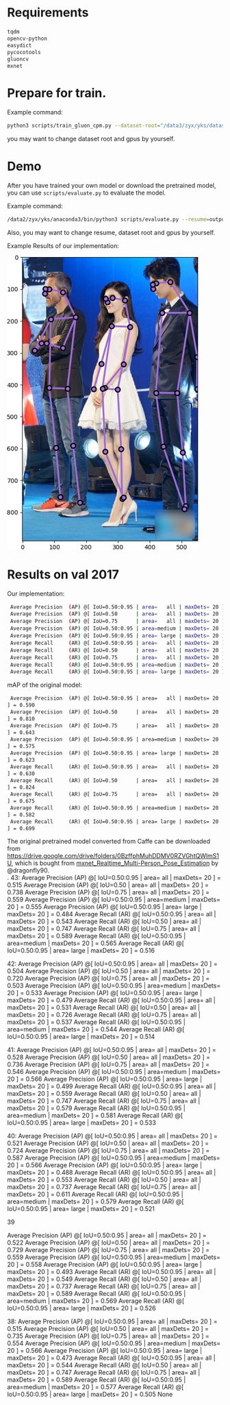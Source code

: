 # Requirements

```
tqdm
opencv-python
easydict
pycocotools
gluoncv
mxnet
```

# Prepare for train.
Example command: 
```bash
python3 scripts/train_gluon_cpm.py --dataset-root="/data3/zyx/yks/dataset/coco2017" --gpus="7,8"
```
you may want to change dataset root and gpus by yourself.


# Demo
After you have trained your own model or download the pretrained model, you can use `scripts/evaluate.py` to evaluate the model.

Example command:
```bash
/data2/zyx/yks/anaconda3/bin/python3 scripts/evaluate.py --resume=output/cpm/resnet50-cpm-resnet-cropped-flipped_rotated-masked-26-0.0.params --dataset-root="/data3/zyx/yks/dataset/coco2017" --gpus="2" --viz
```
Also, you may want to change resume, dataset root and gpus by yourself.

Example Results of our implementation:

![](figures/Figure_1.png)

# Results on val 2017
Our implementation:
```bash
 Average Precision  (AP) @[ IoU=0.50:0.95 | area=   all | maxDets= 20 ] = 0.532
 Average Precision  (AP) @[ IoU=0.50      | area=   all | maxDets= 20 ] = 0.765
 Average Precision  (AP) @[ IoU=0.75      | area=   all | maxDets= 20 ] = 0.569
 Average Precision  (AP) @[ IoU=0.50:0.95 | area=medium | maxDets= 20 ] = 0.515
 Average Precision  (AP) @[ IoU=0.50:0.95 | area= large | maxDets= 20 ] = 0.566
 Average Recall     (AR) @[ IoU=0.50:0.95 | area=   all | maxDets= 20 ] = 0.572
 Average Recall     (AR) @[ IoU=0.50      | area=   all | maxDets= 20 ] = 0.784
 Average Recall     (AR) @[ IoU=0.75      | area=   all | maxDets= 20 ] = 0.607
 Average Recall     (AR) @[ IoU=0.50:0.95 | area=medium | maxDets= 20 ] = 0.526
 Average Recall     (AR) @[ IoU=0.50:0.95 | area= large | maxDets= 20 ] = 0.638
```

mAP of the original model:
```
 Average Precision  (AP) @[ IoU=0.50:0.95 | area=   all | maxDets= 20 ] = 0.590
 Average Precision  (AP) @[ IoU=0.50      | area=   all | maxDets= 20 ] = 0.810
 Average Precision  (AP) @[ IoU=0.75      | area=   all | maxDets= 20 ] = 0.643
 Average Precision  (AP) @[ IoU=0.50:0.95 | area=medium | maxDets= 20 ] = 0.575
 Average Precision  (AP) @[ IoU=0.50:0.95 | area= large | maxDets= 20 ] = 0.623
 Average Recall     (AR) @[ IoU=0.50:0.95 | area=   all | maxDets= 20 ] = 0.630
 Average Recall     (AR) @[ IoU=0.50      | area=   all | maxDets= 20 ] = 0.824
 Average Recall     (AR) @[ IoU=0.75      | area=   all | maxDets= 20 ] = 0.675
 Average Recall     (AR) @[ IoU=0.50:0.95 | area=medium | maxDets= 20 ] = 0.582
 Average Recall     (AR) @[ IoU=0.50:0.95 | area= large | maxDets= 20 ] = 0.699
```


The original pretrained model converted from Caffe can be downloaded from <https://drive.google.com/drive/folders/0BzffphMuhDDMV0RZVGhtQWlmS1U>, which is bought from [mxnet_Realtime_Multi-Person_Pose_Estimation](https://github.com/dragonfly90/mxnet_Realtime_Multi-Person_Pose_Estimation) by @dragonfly90.<br>.
43:
 Average Precision  (AP) @[ IoU=0.50:0.95 | area=   all | maxDets= 20 ] = 0.515
 Average Precision  (AP) @[ IoU=0.50      | area=   all | maxDets= 20 ] = 0.738
 Average Precision  (AP) @[ IoU=0.75      | area=   all | maxDets= 20 ] = 0.559
 Average Precision  (AP) @[ IoU=0.50:0.95 | area=medium | maxDets= 20 ] = 0.555
 Average Precision  (AP) @[ IoU=0.50:0.95 | area= large | maxDets= 20 ] = 0.484
 Average Recall     (AR) @[ IoU=0.50:0.95 | area=   all | maxDets= 20 ] = 0.543
 Average Recall     (AR) @[ IoU=0.50      | area=   all | maxDets= 20 ] = 0.747
 Average Recall     (AR) @[ IoU=0.75      | area=   all | maxDets= 20 ] = 0.589
 Average Recall     (AR) @[ IoU=0.50:0.95 | area=medium | maxDets= 20 ] = 0.565
 Average Recall     (AR) @[ IoU=0.50:0.95 | area= large | maxDets= 20 ] = 0.516

42:
 Average Precision  (AP) @[ IoU=0.50:0.95 | area=   all | maxDets= 20 ] = 0.504
 Average Precision  (AP) @[ IoU=0.50      | area=   all | maxDets= 20 ] = 0.720
 Average Precision  (AP) @[ IoU=0.75      | area=   all | maxDets= 20 ] = 0.503
 Average Precision  (AP) @[ IoU=0.50:0.95 | area=medium | maxDets= 20 ] = 0.533
 Average Precision  (AP) @[ IoU=0.50:0.95 | area= large | maxDets= 20 ] = 0.479
 Average Recall     (AR) @[ IoU=0.50:0.95 | area=   all | maxDets= 20 ] = 0.531
 Average Recall     (AR) @[ IoU=0.50      | area=   all | maxDets= 20 ] = 0.726
 Average Recall     (AR) @[ IoU=0.75      | area=   all | maxDets= 20 ] = 0.537
 Average Recall     (AR) @[ IoU=0.50:0.95 | area=medium | maxDets= 20 ] = 0.544
 Average Recall     (AR) @[ IoU=0.50:0.95 | area= large | maxDets= 20 ] = 0.514
 
41:
 Average Precision  (AP) @[ IoU=0.50:0.95 | area=   all | maxDets= 20 ] = 0.528
 Average Precision  (AP) @[ IoU=0.50      | area=   all | maxDets= 20 ] = 0.736
 Average Precision  (AP) @[ IoU=0.75      | area=   all | maxDets= 20 ] = 0.546
 Average Precision  (AP) @[ IoU=0.50:0.95 | area=medium | maxDets= 20 ] = 0.566
 Average Precision  (AP) @[ IoU=0.50:0.95 | area= large | maxDets= 20 ] = 0.499
 Average Recall     (AR) @[ IoU=0.50:0.95 | area=   all | maxDets= 20 ] = 0.559
 Average Recall     (AR) @[ IoU=0.50      | area=   all | maxDets= 20 ] = 0.747
 Average Recall     (AR) @[ IoU=0.75      | area=   all | maxDets= 20 ] = 0.579
 Average Recall     (AR) @[ IoU=0.50:0.95 | area=medium | maxDets= 20 ] = 0.581
 Average Recall     (AR) @[ IoU=0.50:0.95 | area= large | maxDets= 20 ] = 0.533
    
40: 
 Average Precision  (AP) @[ IoU=0.50:0.95 | area=   all | maxDets= 20 ] = 0.521
 Average Precision  (AP) @[ IoU=0.50      | area=   all | maxDets= 20 ] = 0.724
 Average Precision  (AP) @[ IoU=0.75      | area=   all | maxDets= 20 ] = 0.587
 Average Precision  (AP) @[ IoU=0.50:0.95 | area=medium | maxDets= 20 ] = 0.566
 Average Precision  (AP) @[ IoU=0.50:0.95 | area= large | maxDets= 20 ] = 0.488
 Average Recall     (AR) @[ IoU=0.50:0.95 | area=   all | maxDets= 20 ] = 0.553
 Average Recall     (AR) @[ IoU=0.50      | area=   all | maxDets= 20 ] = 0.737
 Average Recall     (AR) @[ IoU=0.75      | area=   all | maxDets= 20 ] = 0.611
 Average Recall     (AR) @[ IoU=0.50:0.95 | area=medium | maxDets= 20 ] = 0.579
 Average Recall     (AR) @[ IoU=0.50:0.95 | area= large | maxDets= 20 ] = 0.521

39
 
Average Precision  (AP) @[ IoU=0.50:0.95 | area=   all | maxDets= 20 ] = 0.522
Average Precision  (AP) @[ IoU=0.50      | area=   all | maxDets= 20 ] = 0.729
Average Precision  (AP) @[ IoU=0.75      | area=   all | maxDets= 20 ] = 0.559
Average Precision  (AP) @[ IoU=0.50:0.95 | area=medium | maxDets= 20 ] = 0.558
Average Precision  (AP) @[ IoU=0.50:0.95 | area= large | maxDets= 20 ] = 0.493
Average Recall     (AR) @[ IoU=0.50:0.95 | area=   all | maxDets= 20 ] = 0.549
Average Recall     (AR) @[ IoU=0.50      | area=   all | maxDets= 20 ] = 0.737
Average Recall     (AR) @[ IoU=0.75      | area=   all | maxDets= 20 ] = 0.589
Average Recall     (AR) @[ IoU=0.50:0.95 | area=medium | maxDets= 20 ] = 0.569
Average Recall     (AR) @[ IoU=0.50:0.95 | area= large | maxDets= 20 ] = 0.526

38:
 Average Precision  (AP) @[ IoU=0.50:0.95 | area=   all | maxDets= 20 ] = 0.515
 Average Precision  (AP) @[ IoU=0.50      | area=   all | maxDets= 20 ] = 0.735
 Average Precision  (AP) @[ IoU=0.75      | area=   all | maxDets= 20 ] = 0.554
 Average Precision  (AP) @[ IoU=0.50:0.95 | area=medium | maxDets= 20 ] = 0.566
 Average Precision  (AP) @[ IoU=0.50:0.95 | area= large | maxDets= 20 ] = 0.473
 Average Recall     (AR) @[ IoU=0.50:0.95 | area=   all | maxDets= 20 ] = 0.544
 Average Recall     (AR) @[ IoU=0.50      | area=   all | maxDets= 20 ] = 0.747
 Average Recall     (AR) @[ IoU=0.75      | area=   all | maxDets= 20 ] = 0.589
 Average Recall     (AR) @[ IoU=0.50:0.95 | area=medium | maxDets= 20 ] = 0.577
 Average Recall     (AR) @[ IoU=0.50:0.95 | area= large | maxDets= 20 ] = 0.505
None


